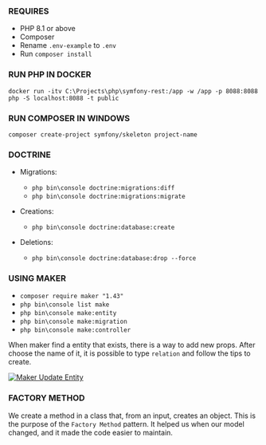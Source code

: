 ### REQUIRES

- PHP 8.1 or above
- Composer
- Rename `.env-example` to `.env`
- Run `composer install`

### RUN PHP IN DOCKER

`docker run -itv C:\Projects\php\symfony-rest:/app -w /app -p 8088:8088 php -S localhost:8088 -t public`

### RUN COMPOSER IN WINDOWS

`composer create-project symfony/skeleton project-name`

### DOCTRINE

- Migrations: 
    - `php bin\console doctrine:migrations:diff`
    - `php bin\console doctrine:migrations:migrate`

- Creations:
    - `php bin\console doctrine:database:create`

- Deletions:
    - `php bin\console doctrine:database:drop --force`

### USING MAKER

- `composer require maker "1.43"`
- `php bin\console list make`
- `php bin\console make:entity`
- `php bin\console make:migration`
- `php bin\console make:controller`

When maker find a entity that exists, there is a way to add new props. After choose the name of it, it is possible to type `relation` and follow the tips to create.

[![Maker Update Entity](https://t0pyja.dm.files.1drv.com/y4maxUlUeEhUyTvXZgbOW5cAN0xzJoIKh3YzB_HT6-CdLgBTF7cRKWA092c6-YBmB_IWn5WHk9mM2Ws_5bnyWFtMO_8PTZRsci-K8m3NIImpyFOpsOGRv13X0bc-5t-Rc8RzK1j0Te31zmUkUFI6Fvh3rhNT9Pf6IFsdPOqTGIp51sU7UNk88e-7oEfYawrAFcWAsjfFCRGdOeqI9OZ-UFjug/maker-update-entity.png?psid=1)](https://1drv.ms/u/s!Agre0RjhOj8Pg44N6FbyYW3ro8UxzQ)


### FACTORY METHOD

We create a method in a class that, from an input, creates an object. This is the purpose of the `Factory Method` pattern. It helped us when our model changed, and it made the code easier to maintain.